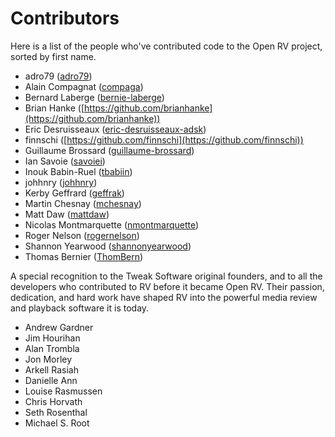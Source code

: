 # Contributors

Here is a list of the people who've contributed code to the Open RV project, sorted by first name. 

* adro79 ([adro79](https://github.com/adro79))
* Alain Compagnat ([compaga](https://github.com/compaga))
* Bernard Laberge ([bernie-laberge](https://github.com/bernie-laberge))
* Brian Hanke ([https://github.com/brianhanke](https://github.com/brianhanke))
* Eric Desruisseaux ([eric-desruisseaux-adsk](https://github.com/eric-desruisseaux-adsk))
* finnschi ([https://github.com/finnschi](https://github.com/finnschi))
* Guillaume Brossard ([guillaume-brossard](https://github.com/guillaume-brossard))
* Ian Savoie ([savoiei](https://github.com/savoiei))
* Inouk Babin-Ruel ([tbabiin](https://github.com/tbabiin))
* johhnry ([johhnry](https://github.com/johhnry))
* Kerby Geffrard ([geffrak](https://github.com/geffrak))
* Martin Chesnay ([mchesnay](https://github.com/mchesnay))
* Matt Daw ([mattdaw](https://github.com/mattdaw))
* Nicolas Montmarquette ([nmontmarquette](https://github.com/nmontmarquette))
* Roger Nelson ([rogernelson](https://github.com/rogernelson))
* Shannon Yearwood ([shannonyearwood](https://github.com/shannonyearwood))  
* Thomas Bernier ([ThomBern](https://github.com/ThomBern))  


A special recognition to the Tweak Software original founders, and to all the developers who contributed to RV before it became Open RV. Their passion, dedication, and hard work have shaped RV into the powerful media review and playback software it is today.

* Andrew Gardner
* Jim Hourihan
* Alan Trombla
* Jon Morley
* Arkell Rasiah
* Danielle Ann
* Louise Rasmussen
* Chris Horvath
* Seth Rosenthal
* Michael S. Root
